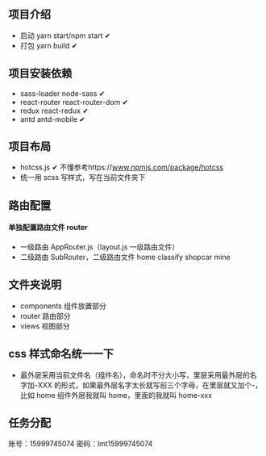 ## 项目介绍

- 启动 yarn start/npm start ✔
- 打包 yarn build ✔

## 项目安装依赖

- sass-loader node-sass ✔
- react-router react-router-dom ✔
- redux react-redux ✔
- antd antd-mobile ✔

## 项目布局

- hotcss.js ✔ 不懂参考https://www.npmjs.com/package/hotcss
- 统一用 scss 写样式，写在当前文件夹下

## 路由配置

#### 单独配置路由文件 router

- 一级路由 AppRouter.js（layout.js 一级路由文件）
- 二级路由 SubRouter，二级路由文件 home classify shopcar mine

## 文件夹说明

- components 组件放置部分
- router 路由部分
- views 视图部分

## css 样式命名统一一下

- 最外层采用当前文件名（组件名），命名时不分大小写，里层采用最外层的名字加-XXX 的形式，如果最外层名字太长就写前三个字母，在里层就又加个-，比如 home 组件外层我就叫 home，里面的我就叫 home-xxx

## 任务分配

账号：15999745074
密码：lmt15999745074
